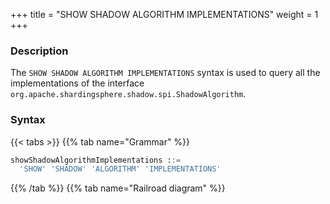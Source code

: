 +++
title = "SHOW SHADOW ALGORITHM IMPLEMENTATIONS"
weight = 1
+++

### Description

The `SHOW SHADOW ALGORITHM IMPLEMENTATIONS` syntax is used to query all the implementations of the interface `org.apache.shardingsphere.shadow.spi.ShadowAlgorithm`.

### Syntax

{{< tabs >}}
{{% tab name="Grammar" %}}
```sql
showShadowAlgorithmImplementations ::=
  'SHOW' 'SHADOW' 'ALGORITHM' 'IMPLEMENTATIONS'
```
{{% /tab %}}
{{% tab name="Railroad diagram" %}}
<iframe frameborder="0" name="diagram" id="diagram" width="100%" height="100%"></iframe>
{{% /tab %}}
{{< /tabs >}}

### Return Value Description

| Columns     | Description                           |
|-------------|---------------------------------------|
| name        | class name of the implementation      |
| type        | type of the implementation            |
| class_path  | full class name of the implementation |

### Example

- Query all the implementations for `org.apache.shardingsphere.shadow.spi.ShadowAlgorithm` interface

```sql
SHOW SHADOW ALGORITHM IMPLEMENTATIONS
```

```sql
SHOW SHADOW ALGORITHM IMPLEMENTATIONS;
+-----------------------------------+-------------+--------------------------------------------------------------------------------------------+
| name                              | type        | class_path                                                                                 |
+-----------------------------------+-------------+--------------------------------------------------------------------------------------------+
| SQLHintShadowAlgorithm            | SQL_HINT    | org.apache.shardingsphere.shadow.algorithm.shadow.hint.SQLHintShadowAlgorithm              |
| ColumnRegexMatchedShadowAlgorithm | REGEX_MATCH | org.apache.shardingsphere.shadow.algorithm.shadow.column.ColumnRegexMatchedShadowAlgorithm |
| ColumnValueMatchedShadowAlgorithm | VALUE_MATCH | org.apache.shardingsphere.shadow.algorithm.shadow.column.ColumnValueMatchedShadowAlgorithm |
+-----------------------------------+-------------+--------------------------------------------------------------------------------------------+
3 rows in set (0.37 sec)
```

### Reserved word

`SHOW`、`SHADOW`、`ALGORITHM`、`IMPLEMENTATIONS`

### Related links

- [Reserved word](/en/user-manual/shardingsphere-proxy/distsql/syntax/reserved-word/)
